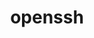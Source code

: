 ---
title: "openssh"
layout: cache
categories: [package, v0.19]
meta: {"versions": ["9.1p1"], "compilers": ["gcc@=11.1.0", "gcc@=7.3.1", "gcc@=7.5.0", "gcc@=8.4.0", "oneapi@=2022.1.0"], "oss": ["amzn2", "ubuntu18.04", "ubuntu20.04"], "platforms": ["linux"], "targets": ["aarch64", "neoverse_n1", "x86_64", "x86_64_v3"], "stacks": ["aws-ahug", "aws-ahug-aarch64", "aws-isc", "aws-isc-aarch64", "data-vis-sdk", "e4s", "e4s-oneapi", "ml-cpu", "ml-cuda", "radiuss-aws", "radiuss-aws-aarch64", "tutorial"], "num_specs": 10, "num_specs_by_stack": {"aws-isc-aarch64": 2, "aws-ahug-aarch64": 2, "radiuss-aws-aarch64": 2, "aws-ahug": 1, "aws-isc": 1, "ml-cuda": 1, "radiuss-aws": 1, "ml-cpu": 1, "data-vis-sdk": 1, "tutorial": 2, "e4s": 1, "e4s-oneapi": 1}}
spec_details: [{"hash": "67lt7qwrzxb35x2e3drc6g7afbdp63d4", "compiler": "gcc@=7.3.1", "versions": ["9.1p1"], "os": "amzn2", "platform": "linux", "target": "aarch64", "variants": ["build_system=autotools", "+gssapi"], "stacks": ["aws-isc-aarch64", "aws-ahug-aarch64"], "size": "-", "tarball": "https://binaries.spack.io/releases/v0.19/build_cache/linux-amzn2-aarch64/gcc-7.3.1/openssh-9.1p1/linux-amzn2-aarch64-gcc-7.3.1-openssh-9.1p1-67lt7qwrzxb35x2e3drc6g7afbdp63d4.spack"}, {"hash": "kerfbee4cm5obw7qh4vcwjmf4jnpvvsu", "compiler": "gcc@=7.3.1", "versions": ["9.1p1"], "os": "amzn2", "platform": "linux", "target": "aarch64", "variants": ["build_system=autotools", "+gssapi"], "stacks": ["radiuss-aws-aarch64"], "size": "-", "tarball": "https://binaries.spack.io/releases/v0.19/build_cache/linux-amzn2-aarch64/gcc-7.3.1/openssh-9.1p1/linux-amzn2-aarch64-gcc-7.3.1-openssh-9.1p1-kerfbee4cm5obw7qh4vcwjmf4jnpvvsu.spack"}, {"hash": "cvedjtd3qsx73nkifod4ob7rnmj7knii", "compiler": "gcc@=7.3.1", "versions": ["9.1p1"], "os": "amzn2", "platform": "linux", "target": "neoverse_n1", "variants": ["build_system=autotools", "+gssapi"], "stacks": ["aws-isc-aarch64", "aws-ahug-aarch64"], "size": "-", "tarball": "https://binaries.spack.io/releases/v0.19/build_cache/linux-amzn2-neoverse_n1/gcc-7.3.1/openssh-9.1p1/linux-amzn2-neoverse_n1-gcc-7.3.1-openssh-9.1p1-cvedjtd3qsx73nkifod4ob7rnmj7knii.spack"}, {"hash": "ihrfbc3tozyqi2khvx6plsullqlzkt7m", "compiler": "gcc@=7.3.1", "versions": ["9.1p1"], "os": "amzn2", "platform": "linux", "target": "neoverse_n1", "variants": ["build_system=autotools", "+gssapi"], "stacks": ["radiuss-aws-aarch64"], "size": "-", "tarball": "https://binaries.spack.io/releases/v0.19/build_cache/linux-amzn2-neoverse_n1/gcc-7.3.1/openssh-9.1p1/linux-amzn2-neoverse_n1-gcc-7.3.1-openssh-9.1p1-ihrfbc3tozyqi2khvx6plsullqlzkt7m.spack"}, {"hash": "flo6kgx62v3kpksrvcjgtwpbnbi3jg3e", "compiler": "gcc@=7.3.1", "versions": ["9.1p1"], "os": "amzn2", "platform": "linux", "target": "x86_64_v3", "variants": ["build_system=autotools", "+gssapi"], "stacks": ["aws-ahug", "aws-isc"], "size": "-", "tarball": "https://binaries.spack.io/releases/v0.19/build_cache/linux-amzn2-x86_64_v3/gcc-7.3.1/openssh-9.1p1/linux-amzn2-x86_64_v3-gcc-7.3.1-openssh-9.1p1-flo6kgx62v3kpksrvcjgtwpbnbi3jg3e.spack"}, {"hash": "s7zla5czketvx7ujfhviduam6ved55tr", "compiler": "gcc@=7.3.1", "versions": ["9.1p1"], "os": "amzn2", "platform": "linux", "target": "x86_64_v3", "variants": ["build_system=autotools", "+gssapi"], "stacks": ["ml-cuda", "radiuss-aws", "ml-cpu"], "size": "-", "tarball": "https://binaries.spack.io/releases/v0.19/build_cache/linux-amzn2-x86_64_v3/gcc-7.3.1/openssh-9.1p1/linux-amzn2-x86_64_v3-gcc-7.3.1-openssh-9.1p1-s7zla5czketvx7ujfhviduam6ved55tr.spack"}, {"hash": "e4esedlbiusyosdimlwp6lc2wqvdxji7", "compiler": "gcc@=7.5.0", "versions": ["9.1p1"], "os": "ubuntu18.04", "platform": "linux", "target": "x86_64", "variants": ["build_system=autotools", "+gssapi"], "stacks": ["data-vis-sdk", "tutorial"], "size": "-", "tarball": "https://binaries.spack.io/releases/v0.19/build_cache/linux-ubuntu18.04-x86_64/gcc-7.5.0/openssh-9.1p1/linux-ubuntu18.04-x86_64-gcc-7.5.0-openssh-9.1p1-e4esedlbiusyosdimlwp6lc2wqvdxji7.spack"}, {"hash": "mt2erahrt66psskj2hmd26rlhe5d36yf", "compiler": "gcc@=8.4.0", "versions": ["9.1p1"], "os": "ubuntu18.04", "platform": "linux", "target": "x86_64", "variants": ["build_system=autotools", "+gssapi"], "stacks": ["tutorial"], "size": "-", "tarball": "https://binaries.spack.io/releases/v0.19/build_cache/linux-ubuntu18.04-x86_64/gcc-8.4.0/openssh-9.1p1/linux-ubuntu18.04-x86_64-gcc-8.4.0-openssh-9.1p1-mt2erahrt66psskj2hmd26rlhe5d36yf.spack"}, {"hash": "4d37ax6wkp662podwh6mcosrvqlcaozc", "compiler": "gcc@=11.1.0", "versions": ["9.1p1"], "os": "ubuntu20.04", "platform": "linux", "target": "x86_64", "variants": ["build_system=autotools", "+gssapi"], "stacks": ["e4s"], "size": "-", "tarball": "https://binaries.spack.io/releases/v0.19/build_cache/linux-ubuntu20.04-x86_64/gcc-11.1.0/openssh-9.1p1/linux-ubuntu20.04-x86_64-gcc-11.1.0-openssh-9.1p1-4d37ax6wkp662podwh6mcosrvqlcaozc.spack"}, {"hash": "fl7z6iza725upvscctreaujc3jap3ai2", "compiler": "oneapi@=2022.1.0", "versions": ["9.1p1"], "os": "ubuntu20.04", "platform": "linux", "target": "x86_64", "variants": ["build_system=autotools", "+gssapi"], "stacks": ["e4s-oneapi"], "size": "-", "tarball": "https://binaries.spack.io/releases/v0.19/build_cache/linux-ubuntu20.04-x86_64/oneapi-2022.1.0/openssh-9.1p1/linux-ubuntu20.04-x86_64-oneapi-2022.1.0-openssh-9.1p1-fl7z6iza725upvscctreaujc3jap3ai2.spack"}]
---
